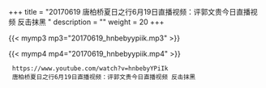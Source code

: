 +++
title = "20170619  唐柏桥夏日之行6月19日直播视频：评郭文贵今日直播视频 反击抹黑 "
description = ""
weight = 20
+++

{{< mymp3 mp3="20170619_hnbebyypiik.mp3" >}}

{{< mymp4 mp4="20170619_hnbebyypiik.mp4" >}}

     https://www.youtube.com/watch?v=hnbebyYPiIk 
     唐柏桥夏日之行6月19日直播视频：评郭文贵今日直播视频 反击抹黑 
     
